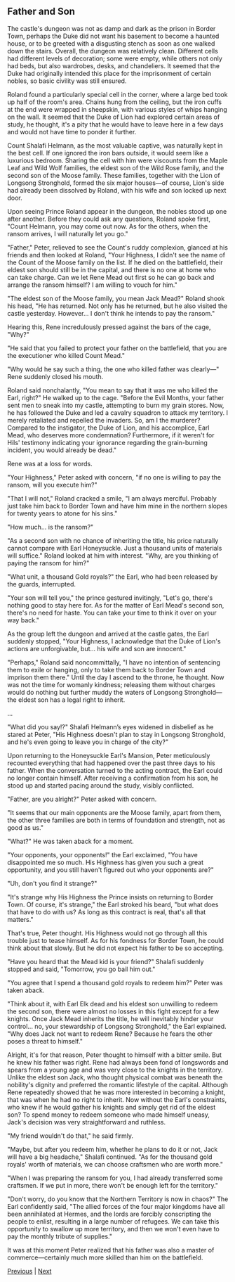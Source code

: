 ## Father and Son
The castle's dungeon was not as damp and dark as the prison in Border Town, perhaps the Duke did not want his basement to become a haunted house, or to be greeted with a disgusting stench as soon as one walked down the stairs. Overall, the dungeon was relatively clean. Different cells had different levels of decoration; some were empty, while others not only had beds, but also wardrobes, desks, and chandeliers. It seemed that the Duke had originally intended this place for the imprisonment of certain nobles, so basic civility was still ensured.



Roland found a particularly special cell in the corner, where a large bed took up half of the room's area. Chains hung from the ceiling, but the iron cuffs at the end were wrapped in sheepskin, with various styles of whips hanging on the wall. It seemed that the Duke of Lion had explored certain areas of study, he thought, it's a pity that he would have to leave here in a few days and would not have time to ponder it further.



Count Shalafi Helmann, as the most valuable captive, was naturally kept in the best cell. If one ignored the iron bars outside, it would seem like a luxurious bedroom. Sharing the cell with him were viscounts from the Maple Leaf and Wild Wolf families, the eldest son of the Wild Rose family, and the second son of the Moose family. These families, together with the Lion of Longsong Stronghold, formed the six major houses—of course, Lion's side had already been dissolved by Roland, with his wife and son locked up next door.



Upon seeing Prince Roland appear in the dungeon, the nobles stood up one after another. Before they could ask any questions, Roland spoke first, "Count Helmann, you may come out now. As for the others, when the ransom arrives, I will naturally let you go."



"Father," Peter, relieved to see the Count's ruddy complexion, glanced at his friends and then looked at Roland, "Your Highness, I didn't see the name of the Count of the Moose family on the list. If he died on the battlefield, their eldest son should still be in the capital, and there is no one at home who can take charge. Can we let Rene Mead out first so he can go back and arrange the ransom himself? I am willing to vouch for him."



"The eldest son of the Moose family, you mean Jack Mead?" Roland shook his head, "He has returned. Not only has he returned, but he also visited the castle yesterday. However... I don't think he intends to pay the ransom."



Hearing this, Rene incredulously pressed against the bars of the cage, "Why?"



"He said that you failed to protect your father on the battlefield, that you are the executioner who killed Count Mead."



"Why would he say such a thing, the one who killed father was clearly—" Rene suddenly closed his mouth.



Roland said nonchalantly, "You mean to say that it was me who killed the Earl, right?" He walked up to the cage. "Before the Evil Months, your father sent men to sneak into my castle, attempting to burn my grain stores. Now, he has followed the Duke and led a cavalry squadron to attack my territory. I merely retaliated and repelled the invaders. So, am I the murderer? Compared to the instigator, the Duke of Lion, and his accomplice, Earl Mead, who deserves more condemnation? Furthermore, if it weren't for Hils' testimony indicating your ignorance regarding the grain-burning incident, you would already be dead."



Rene was at a loss for words.



"Your Highness," Peter asked with concern, "if no one is willing to pay the ransom, will you execute him?"



"That I will not," Roland cracked a smile, "I am always merciful. Probably just take him back to Border Town and have him mine in the northern slopes for twenty years to atone for his sins."



"How much... is the ransom?"



"As a second son with no chance of inheriting the title, his price naturally cannot compare with Earl Honeysuckle. Just a thousand units of materials will suffice." Roland looked at him with interest. "Why, are you thinking of paying the ransom for him?"



"What unit, a thousand Gold royals?" the Earl, who had been released by the guards, interrupted.



"Your son will tell you," the prince gestured invitingly, "Let's go, there's nothing good to stay here for. As for the matter of Earl Mead's second son, there's no need for haste. You can take your time to think it over on your way back."



As the group left the dungeon and arrived at the castle gates, the Earl suddenly stopped, "Your Highness, I acknowledge that the Duke of Lion's actions are unforgivable, but... his wife and son are innocent."



"Perhaps," Roland said noncommittally, "I have no intention of sentencing them to exile or hanging, only to take them back to Border Town and imprison them there." Until the day I ascend to the throne, he thought. Now was not the time for womanly kindness; releasing them without charges would do nothing but further muddy the waters of Longsong Stronghold—the eldest son has a legal right to inherit.

...

"What did you say!?" Shalafi Helmann’s eyes widened in disbelief as he stared at Peter, "His Highness doesn't plan to stay in Longsong Stronghold, and he's even going to leave you in charge of the city?"

Upon returning to the Honeysuckle Earl's Mansion, Peter meticulously recounted everything that had happened over the past three days to his father. When the conversation turned to the acting contract, the Earl could no longer contain himself. After receiving a confirmation from his son, he stood up and started pacing around the study, visibly conflicted.

"Father, are you alright?" Peter asked with concern.

"It seems that our main opponents are the Moose family, apart from them, the other three families are both in terms of foundation and strength, not as good as us."

"What?" He was taken aback for a moment.

"Your opponents, your opponents!" the Earl exclaimed, "You have disappointed me so much. His Highness has given you such a great opportunity, and you still haven't figured out who your opponents are?"

"Uh, don't you find it strange?"



"It's strange why His Highness the Prince insists on returning to Border Town. Of course, it's strange," the Earl stroked his beard, "but what does that have to do with us? As long as this contract is real, that's all that matters."



That's true, Peter thought. His Highness would not go through all this trouble just to tease himself. As for his fondness for Border Town, he could think about that slowly. But he did not expect his father to be so accepting.



"Have you heard that the Mead kid is your friend?" Shalafi suddenly stopped and said, "Tomorrow, you go bail him out."



"You agree that I spend a thousand gold royals to redeem him?" Peter was taken aback.



"Think about it, with Earl Elk dead and his eldest son unwilling to redeem the second son, there were almost no losses in this fight except for a few knights. Once Jack Mead inherits the title, he will inevitably hinder your control... no, your stewardship of Longsong Stronghold," the Earl explained. "Why does Jack not want to redeem Rene? Because he fears the other poses a threat to himself."



Alright, it's for that reason, Peter thought to himself with a bitter smile. But he knew his father was right. Rene had always been fond of longswords and spears from a young age and was very close to the knights in the territory. Unlike the eldest son Jack, who thought physical combat was beneath the nobility's dignity and preferred the romantic lifestyle of the capital. Although Rene repeatedly showed that he was more interested in becoming a knight, that was when he had no right to inherit. Now without the Earl's constraints, who knew if he would gather his knights and simply get rid of the eldest son? To spend money to redeem someone who made himself uneasy, Jack's decision was very straightforward and ruthless.



"My friend wouldn't do that," he said firmly.



"Maybe, but after you redeem him, whether he plans to do it or not, Jack will have a big headache," Shalafi continued. "As for the thousand gold royals' worth of materials, we can choose craftsmen who are worth more."



"When I was preparing the ransom for you, I had already transferred some craftsmen. If we put in more, there won't be enough left for the territory."



"Don't worry, do you know that the Northern Territory is now in chaos?" The Earl confidently said, "The allied forces of the four major kingdoms have all been annihilated at Hermes, and the lords are forcibly conscripting the people to enlist, resulting in a large number of refugees. We can take this opportunity to swallow up more territory, and then we won't even have to pay the monthly tribute of supplies."



It was at this moment Peter realized that his father was also a master of commerce—certainly much more skilled than him on the battlefield.





[Previous](CH0121.md) | [Next](CH0123.md)
